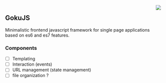 <img align="right" src="http://www.ninospekes.com/data/img/goku_131202050648yehwshu.jpg">

## GokuJS
Minimalistic frontend javascript framework for single page applications based on es6 and es7 features.

### Components
 - [ ] Templating
 - [ ] Interaction (events)
 - [ ] URL management (state management)
 - [ ] file organization ?
